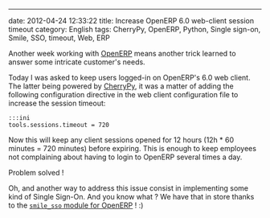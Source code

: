 ---
date: 2012-04-24 12:33:22
title: Increase OpenERP 6.0 web-client session timeout
category: English
tags: CherryPy, OpenERP, Python, Single sign-on, Smile, SSO, timeout, Web, ERP

Another week working with [OpenERP](http://openerp.com) means another trick learned to answer some intricate customer's needs.

Today I was asked to keep users logged-in on OpenERP's 6.0 web client. The latter being powered by [CherryPy](http://cherrypy.org), it was a matter of adding the following configuration directive in the web client configuration file to increase the session timeout:

    :::ini
    tools.sessions.timeout = 720

Now this will keep any client sessions opened for 12 hours (12h * 60 minutes = 720 minutes) before expiring. This is enough to keep employees not complaining about having to login to OpenERP several times a day.

Problem solved !

Oh, and another way to address this issue consist in implementing some kind of Single Sign-On. And you know what ? We have that in store thanks to the [`smile_sso` module for OpenERP](https://github.com/Smile-SA/smile_openerp_addons_6.0/tree/master/smile_sso) ! :)
